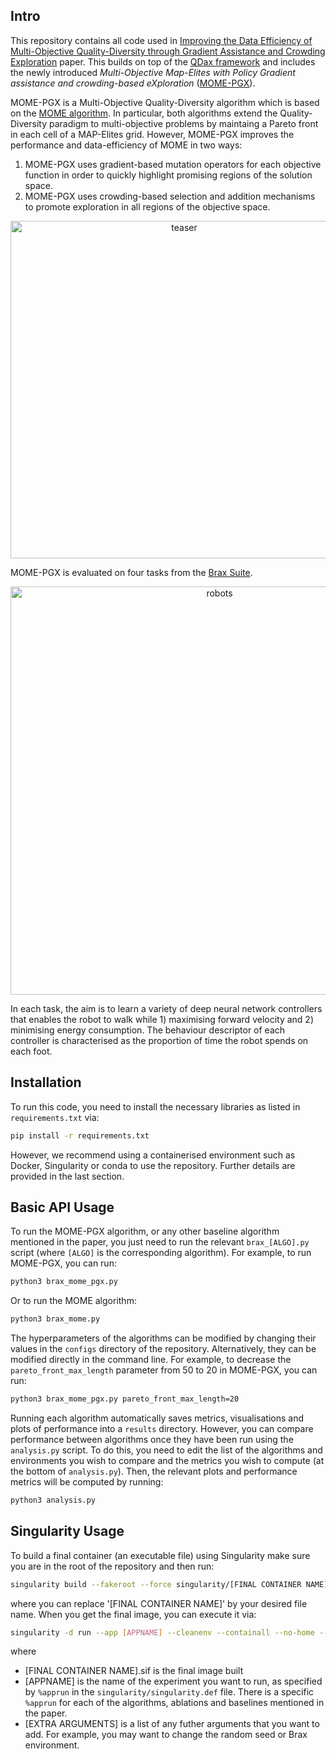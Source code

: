 ## Intro
This repository contains all code used in [Improving the Data Efficiency of Multi-Objective Quality-Diversity through Gradient Assistance and Crowding Exploration]() paper. This  builds on top of the [QDax framework](https://github.com/adaptive-intelligent-robotics/QDax) and includes the newly introduced _Multi-Objective Map-Elites with Policy Gradient assistance and crowding-based eXploration_ ([MOME-PGX]()).


MOME-PGX is a Multi-Objective Quality-Diversity algorithm which is based on the [MOME algorithm](https://arxiv.org/abs/2202.03057). In particular, both algorithms extend the Quality-Diversity paradigm to multi-objective problems by maintaing a Pareto front in each cell of a MAP-Elites grid. However, MOME-PGX improves the performance and data-efficiency of MOME in two ways:

1) MOME-PGX uses gradient-based mutation operators for each objective function in order to quickly highlight promising regions of the solution space.
2) MOME-PGX uses crowding-based selection and addition mechanisms to promote exploration in all regions of the objective space.

<p align="center">
<img width="540" alt="teaser" src="https://user-images.githubusercontent.com/49594227/220638925-b67d335e-6c25-4af2-af2e-33e64226a3fe.png">
</p>

MOME-PGX is evaluated on four tasks from the [Brax Suite](https://pypi.org/project/brax/).

<p align="center">
<img width="653" alt="robots" src="https://user-images.githubusercontent.com/49594227/220644809-c4981384-85d7-485a-afcb-2cfec212a925.png">
</p>

In each task, the aim is to learn a variety of deep neural network controllers that enables the robot to walk while 1) maximising forward velocity and 2) minimising energy consumption. The behaviour descriptor of each controller is characterised as the proportion of time the robot spends on each foot.


## Installation

To run this code, you need to install the necessary libraries as listed in `requirements.txt` via:

```bash
pip install -r requirements.txt
```

However, we recommend using a containerised environment such as Docker, Singularity or conda  to use the repository. Further details are provided in the last section. 

## Basic API Usage

To run the MOME-PGX algorithm, or any other baseline algorithm mentioned in the paper, you just need to run the relevant `brax_[ALGO].py` script (where `[ALGO]` is the corresponding algorithm). For example, to run MOME-PGX, you can run:

```bash
python3 brax_mome_pgx.py
```

Or to run the MOME algorithm:
```bash
python3 brax_mome.py
```

The hyperparameters of the algorithms can be modified by changing their values in the `configs` directory of the repository. Alternatively, they can be modified directly in the command line. For example, to decrease the `pareto_front_max_length` parameter from 50 to 20 in MOME-PGX, you can run:

```bash
python3 brax_mome_pgx.py pareto_front_max_length=20
```

Running each algorithm automatically saves metrics, visualisations and plots of performance into a `results` directory. However, you can compare performance between algorithms once they have been run using the `analysis.py` script. To do this, you need to edit the list of the algorithms and environments you wish to compare and the metrics you wish to compute (at the bottom of `analysis.py`). Then, the relevant plots and performance metrics will be computed by running:

```bash
python3 analysis.py
```

## Singularity Usage

To build a final container (an executable file) using Singularity make sure you are in the root of the repository and then run:

```bash
singularity build --fakeroot --force singularity/[FINAL CONTAINER NAME].sif singularity/singularity.def
```

where you can replace '[FINAL CONTAINER NAME]' by your desired file name. When you get the final image, you can execute it via:

```bash
singularity -d run --app [APPNAME] --cleanenv --containall --no-home --nv [FINAL CONTAINER NAME].sif [EXTRA ARGUMENTS]
```

where 
- [FINAL CONTAINER NAME].sif is the final image built
- [APPNAME] is the name of the experiment you want to run, as specified by `%apprun` in the `singularity/singularity.def` file. There is a specific `%apprun` for each of the algorithms, ablations and baselines mentioned in the paper.
- [EXTRA ARGUMENTS] is a list of any futher arguments that you want to add. For example, you may want to change the random seed or Brax environment.


